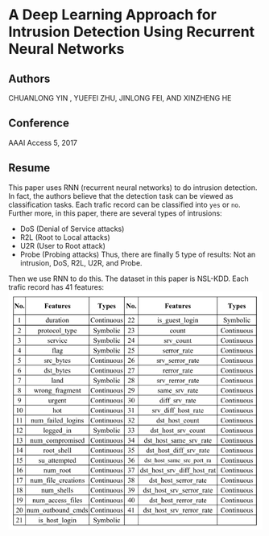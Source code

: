 # A Deep Learning Approach for Intrusion Detection Using Recurrent Neural Networks

## Authors
CHUANLONG YIN , YUEFEI ZHU, JINLONG FEI, AND XINZHENG HE

## Conference
AAAI Access 5, 2017

## Resume
This paper uses RNN (recurrent neural networks) to do intrusion detection. In fact, the authors believe that the detection task can be 
viewed as classification tasks. Each trafic record can be classified into `yes` or `no`. Further more, in this paper, there are several
types of intrusions:
* DoS (Denial of Service attacks)
* R2L (Root to Local attacks)
* U2R (User to Root attack)
* Probe (Probing attacks)
Thus, there are finally 5 type of results: Not an intrusion, DoS, R2L, U2R, and Probe.

Then we use RNN to do this. The dataset in this paper is NSL-KDD. Each trafic record has 41 features:
![](.\Images\2_1.jpg)
